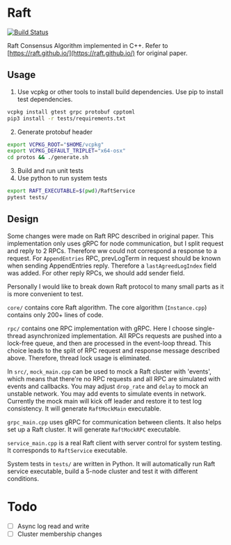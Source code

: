 # Raft

[![Build Status](https://travis-ci.com/skyzh/raft.svg?branch=master)](https://travis-ci.com/skyzh/raft)

Raft Consensus Algorithm implemented in C++. Refer to [https://raft.github.io/](https://raft.github.io/) for original paper.

## Usage

1. Use vcpkg or other tools to install build dependencies.
Use pip to install test dependencies.
```bash
vcpkg install gtest grpc protobuf cpptoml
pip3 install -r tests/requirements.txt
```
2. Generate protobuf header
```bash
export VCPKG_ROOT="$HOME/vcpkg"
export VCPKG_DEFAULT_TRIPLET="x64-osx"
cd protos && ./generate.sh
```
3. Build and run unit tests
4. Use python to run system tests
```bash
export RAFT_EXECUTABLE=$(pwd)/RaftService
pytest tests/
```

## Design

Some changes were made on Raft RPC described in original paper. This
implementation only uses gRPC for node communication, but I split request 
and reply to 2 RPCs. Therefore ww could not correspond a response to a request.
For `AppendEntries` RPC, prevLogTerm in request should be known when 
sending AppendEntries reply. Therefore a `lastAgreedLogIndex` field was added.
For other reply RPCs, we should add sender field.

Personally I would like to break down Raft protocol to many small 
parts as it is more convenient to test.

`core/` contains core Raft algorithm. The core algorithm (`Instance.cpp`) contains
only 200+ lines of code.

`rpc/` contains one RPC implementation with gRPC. Here I choose single-thread asynchronized
implementation. All RPCs requests are pushed into a lock-free queue, and then are processed
in the event-loop thread. This choice leads to the split of RPC request and response message
described above. Therefore, thread lock usage is eliminated.

In `src/`, `mock_main.cpp` can be used to mock a Raft cluster with 'events',
which means that there're no RPC requests and all RPC are simulated with
events and callbacks. You may adjust `drop_rate` and `delay` to mock an 
unstable network. You may add events to simulate events in network. 
Currently the mock main will kick off leader and restore it to test log consistency. 
It will generate `RaftMockMain` executable.

`grpc_main.cpp` uses gRPC for communication between clients. It also helps set
up a Raft cluster. It will generate `RaftMockRPC` executable.

`service_main.cpp` is a real Raft client with server control for system testing. 
It corresponds to `RaftService` executable.

System tests in `tests/` are written in Python. It will automatically run Raft service
executable, build a 5-node cluster and test it with different conditions.

# Todo

- [ ] Async log read and write
- [ ] Cluster membership changes
